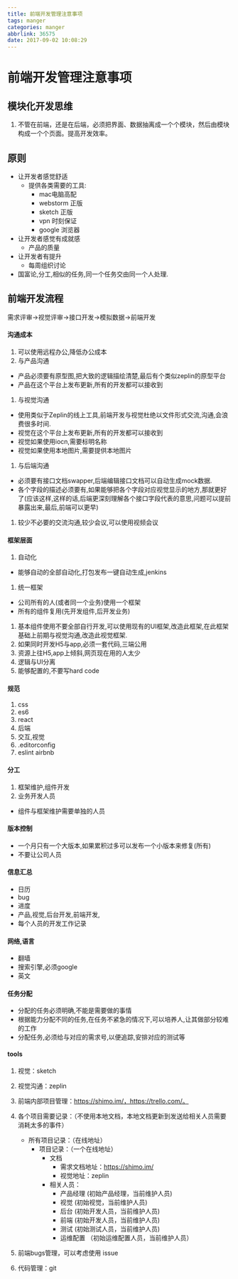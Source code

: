 ```yaml
---
title: 前端开发管理注意事项
tags: manger
categories: manger
abbrlink: 36575
date: 2017-09-02 10:08:29
---
```

# 前端开发管理注意事项

## 模块化开发思维
1. 不管在前端，还是在后端，必须把界面、数据抽离成一个个模块，然后由模块构成一个个页面。提高开发效率。


## 原则
- 让开发者感觉舒适
    - 提供各类需要的工具:    
        - mac电脑高配
        - webstorm 正版
        - sketch 正版
        - vpn 时刻保证
        - google 浏览器
- 让开发者感觉有成就感
    - 产品的质量
- 让开发者有提升
    - 每周组织讨论
- 国富论,分工,相似的任务,同一个任务交由同一个人处理.
    
    
## 前端开发流程
需求评审->视觉评审->接口开发->模拟数据->前端开发

#### 沟通成本
1. 可以使用远程办公,降低办公成本
1. 与产品沟通
  - 产品必须要有原型图,把大致的逻辑描绘清楚,最后有个类似zeplin的原型平台
  - 产品在这个平台上发布更新,所有的开发都可以接收到
1. 与视觉沟通
  - 使用类似于Zeplin的线上工具,前端开发与视觉杜绝以文件形式交流,沟通,会浪费很多时间.
  - 视觉在这个平台上发布更新,所有的开发都可以接收到
  - 视觉如果使用iocn,需要标明名称
  - 视觉如果使用本地图片,需要提供本地图片
1. 与后端沟通
  - 必须要有接口文档swapper,后端编辑接口文档可以自动生成mock数据.
  - 各个字段的描述必须要有,如果能够把各个字段对应视觉显示的地方,那就更好了(应该这样,这样的话,后端更深刻理解各个接口字段代表的意思,问题可以提前暴露出来,最后,前端可以更早)
1. 较少不必要的交流沟通,较少会议,可以使用视频会议
  
#### 框架层面
1. 自动化
  - 能够自动的全部自动化,打包发布一键自动生成,jenkins 
1. 统一框架
  - 公司所有的人(或者同一个业务)使用一个框架
  - 所有的组件复用(先开发组件,后开发业务)  
1. 基本组件使用不要全部自行开发,可以使用现有的UI框架,改造此框架,在此框架基础上前期与视觉沟通,改造此视觉框架.
1. 如果同时开发H5与app,必须一套代码,三端公用
1. 资源上往H5,app上倾斜,网页现在用的人太少
1. 逻辑与UI分离
1. 能够配置的,不要写hard code

#### 规范
1. css
2. es6
3. react
4. 后端
5. 交互,视觉
6. .editorconfig
7. eslint airbnb


#### 分工
1. 框架维护,组件开发
1. 业务开发人员
- 组件与框架维护需要单独的人员
  

#### 版本控制
  - 一个月只有一个大版本,如果累积过多可以发布一个小版本来修复(所有)
  - 不要让公司人员
  
#### 信息汇总
- 日历
- bug
- 进度
- 产品,视觉,后台开发,前端开发,
- 每个人员的开发工作记录

#### 网络,语言
- 翻墙
- 搜索引擎,必须google
- 英文

#### 任务分配
- 分配的任务必须明确,不能是需要做的事情
- 根据能力分配不同的任务,在任务不紧急的情况下,可以培养人,让其做部分较难的工作
- 分配任务,必须给与对应的需求号,以便追踪,安排对应的测试等


#### tools
1. 视觉：sketch

1. 视觉沟通：zeplin

1. 前端内部项目管理：https://shimo.im/，https://trello.com/。

1. 各个项目需要记录：（不使用本地文档，本地文档更新到发送给相关人员需要消耗太多的事件）
    - 所有项目记录：（在线地址）
      - 项目记录：（一个在线地址）
        - 文档
          - 需求文档地址：https://shimo.im/
          - 视觉地址：zeplin
        - 相关人员：
          - 产品经理 (初始产品经理，当前维护人员)
          - 视觉    (初始视觉，当前维护人员)
          - 后台    (初始开发人员，当前维护人员)
          - 前端    (初始开发人员，当前维护人员)
          - 测试    (初始测试人员，当前维护人员)
          - 运维配置 （初始运维配置人员，当前维护人员）
          
          
1. 前端bugs管理，可以考虑使用 issue

1. 代码管理：git




